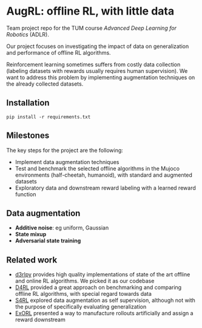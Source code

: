 # AugRL: offline RL, with little data

Team project repo for the TUM course _Advanced Deep Learning for Robotics_ (ADLR).

Our project focuses on investigating the impact of data on generalization and performance of offline RL algorithms.

Reinforcement learning sometimes suffers from costly data collection (labeling datasets with rewards usually requires human supervision). We want to address this problem by implementing augmentation techniques on the already collected datasets.

## Installation

```
pip install -r requirements.txt
```

## Milestones
The key steps for the project are the following:
- Implement data augmentation techniques
- Test and benchmark the selected offline algorithms in the Mujoco environments (half-cheetah, humanoid), with standard and augmented datasets
- Exploratory data and downstream reward labeling with a learned reward function

## Data augmentation
- __Additive noise__: eg uniform, Gaussian
- __State mixup__
- __Adversarial state training__

## Related work
- [d3rlpy](https://github.com/takuseno/d3rlpy) provides high quality implementations of state of the art offline and online RL algorithms. We picked it as our codebase
- [D4RL](https://github.com/rail-berkeley/d4rl) provided a great approach on benchmarking and comparing offline RL algorithms, with special regard towards data
- [S4RL](https://arxiv.org/abs/2103.06326) explored data augmentation as self supervision, although not with the purpose of specifically evaluating generalization
- [ExORL](https://arxiv.org/abs/2201.13425) presented a way to manufacture rollouts artificially and assign a reward downstream
